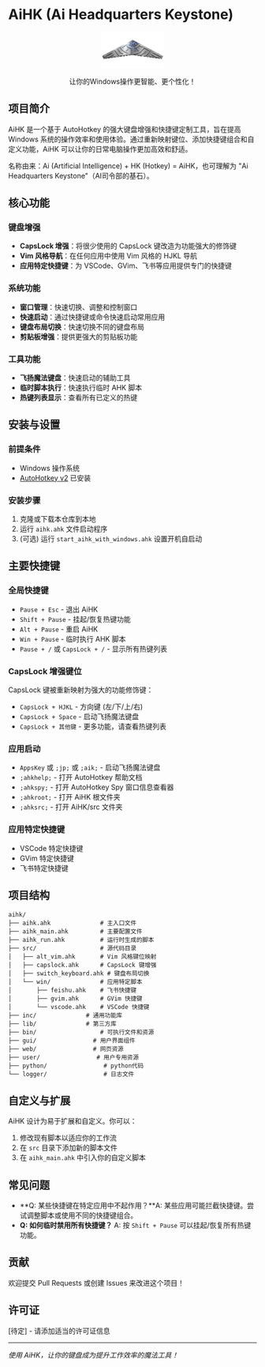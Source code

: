 # AiHK (Ai Headquarters Keystone)

<div align="center">
  <img src="aihk.png" alt="AiHK Logo" width="128">
  <p>让你的Windows操作更智能、更个性化！</p>
</div>

## 项目简介

AiHK 是一个基于 AutoHotkey 的强大键盘增强和快捷键定制工具，旨在提高 Windows 系统的操作效率和使用体验。通过重新映射键位、添加快捷键组合和自定义功能，AiHK 可以让你的日常电脑操作更加高效和舒适。

名称由来：Ai (Artificial Intelligence) + HK (Hotkey) = AiHK，也可理解为 "Ai Headquarters Keystone"（AI司令部的基石）。

## 核心功能

### 键盘增强

- **CapsLock 增强**：将很少使用的 CapsLock 键改造为功能强大的修饰键
- **Vim 风格导航**：在任何应用中使用 Vim 风格的 HJKL 导航
- **应用特定快捷键**：为 VSCode、GVim、飞书等应用提供专门的快捷键

### 系统功能

- **窗口管理**：快速切换、调整和控制窗口
- **快速启动**：通过快捷键或命令快速启动常用应用
- **键盘布局切换**：快速切换不同的键盘布局
- **剪贴板增强**：提供更强大的剪贴板功能

### 工具功能

- **飞扬魔法键盘**：快速启动的辅助工具
- **临时脚本执行**：快速执行临时 AHK 脚本
- **热键列表显示**：查看所有已定义的热键

## 安装与设置

### 前提条件

- Windows 操作系统
- [AutoHotkey v2](https://www.autohotkey.com/) 已安装

### 安装步骤

1. 克隆或下载本仓库到本地
2. 运行 `aihk.ahk` 文件启动程序
3. (可选) 运行 `start_aihk_with_windows.ahk` 设置开机自启动

## 主要快捷键

### 全局快捷键

- `Pause + Esc` - 退出 AiHK
- `Shift + Pause` - 挂起/恢复热键功能
- `Alt + Pause` - 重启 AiHK
- `Win + Pause` - 临时执行 AHK 脚本
- `Pause + /` 或 `CapsLock + /` - 显示所有热键列表

### CapsLock 增强键位

CapsLock 键被重新映射为强大的功能修饰键：

- `CapsLock + HJKL` - 方向键 (左/下/上/右)
- `CapsLock + Space` - 启动飞扬魔法键盘
- `CapsLock + 其他键` - 更多功能，请查看热键列表

### 应用启动

- `AppsKey` 或 `;jp;` 或 `;aik;` - 启动飞扬魔法键盘
- `;ahkhelp;` - 打开 AutoHotkey 帮助文档
- `;ahkspy;` - 打开 AutoHotkey Spy 窗口信息查看器
- `;ahkroot;` - 打开 AiHK 根文件夹
- `;ahksrc;` - 打开 AiHK/src 文件夹

### 应用特定快捷键

- VSCode 特定快捷键
- GVim 特定快捷键
- 飞书特定快捷键

## 项目结构

```
aihk/
├── aihk.ahk              # 主入口文件
├── aihk_main.ahk         # 主要配置文件
├── aihk_run.ahk          # 运行时生成的脚本
├── src/                  # 源代码目录
│   ├── alt_vim.ahk       # Vim 风格键位映射
│   ├── capslock.ahk      # CapsLock 键增强
│   ├── switch_keyboard.ahk # 键盘布局切换
│   └── win/              # 应用特定脚本
│       ├── feishu.ahk    # 飞书快捷键
│       ├── gvim.ahk      # GVim 快捷键
│       └── vscode.ahk    # VSCode 快捷键
├── inc/              # 通用功能库
├── lib/              # 第三方库
├── bin/                  # 可执行文件和资源
├── gui/                # 用户界面组件
├── web/                # 网页资源
├── user/                # 用户专用资源
├── python/                # python代码
└── logger/                # 日志文件
```

## 自定义与扩展

AiHK 设计为易于扩展和自定义。你可以：

1. 修改现有脚本以适应你的工作流
2. 在 `src` 目录下添加新的脚本文件
3. 在 `aihk_main.ahk` 中引入你的自定义脚本

## 常见问题

- **Q: 某些快捷键在特定应用中不起作用？**A: 某些应用可能拦截快捷键。尝试调整脚本或使用不同的快捷键组合。
- **Q: 如何临时禁用所有快捷键？**
  A: 按 `Shift + Pause` 可以挂起/恢复所有热键功能。

## 贡献

欢迎提交 Pull Requests 或创建 Issues 来改进这个项目！

## 许可证

[待定] - 请添加适当的许可证信息

---

*使用 AiHK，让你的键盘成为提升工作效率的魔法工具！*
